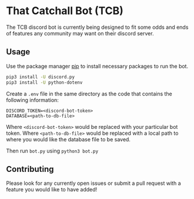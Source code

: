 # That Catchall Bot (TCB)

The TCB discord bot is currently being designed to fit some odds and ends of features any community may want on their discord server.

## Usage

Use the package manager [pip](https://pip.pypa.io/en/stable/) to install necessary packages to run the bot.

```bash
pip3 install -U discord.py
pip3 install -U python-dotenv
```
Create a `.env` file in the same directory as the code that contains the following information:
```
DISCORD_TOKEN=<discord-bot-token>
DATABASE=<path-to-db-file>
```
Where `<discord-bot-token>` would be replaced with your particular bot token.
Where `<path-to-db-file>` would be replaced with a local path to where you would like the database file to be saved.

Then run `bot.py` using `python3 bot.py`

## Contributing
Please look for any currently open issues or submit a pull request with a feature you would like to have added!
